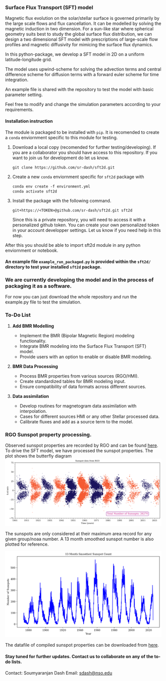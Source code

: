 ### Surface Flux Transport (SFT) model

Magnetic flux evolution on the solar/stellar surface is governed primarily by the large scale flows and flux cancellation.
It can be modelled by solving the magnetic induction in two dimension.
For a sun-like star where spherical geometry suits best to study the global surface flux distribution,
we can design a two dimensional SFT model with prescriptions of large-scale flow profiles and magnetic diffusivity for mimicing the
surface flux dynamics.

In this python-package, we develop a SFT model in 2D on a uniform latitude-longitude grid.

The model uses upwind-scheme for solving the advection terms and central difference scheme for diffusion terms with a forward euler scheme for time integration.

An example file is shared with the repository to test the model with basic parameter setting.

Feel free to modify and change the simulation parameters according to your requirements.

#### Installation instruction

The module is packaged to be installed with `pip`. It is recomended to create a `conda` enviornment specific to this module for testing.

1. Download a local copy (recomended for further testing/developing). If you are a collaborator you should have access to this repository.
   If you want to join us for development do let us know.

   ```
   git clone https://github.com/sr-dash/sft2d.git
   ```

2. Create a new `conda` enviornment specific for `sft2d` package with

   ```
   conda env create -f environment.yml
   conda activate sft2d
   ```

3. Install the package with the following command.

   ```
   git+https://<TOKEN>@github.com/sr-dash/sft2d.git sft2d
   ```

   Since this is a private repository, you will need to access it with a personalized github token. You can create your own personalized token in your account developper settings.
   Let us know if you need help in this step.

After this you should be able to import sft2d module in any python enviornment or notebook.

#### An example file `example_run_packaged.py` is provided within the `sft2d/` directory to test your installed `sft2d` package.

### We are currently developing the model and in the process of packaging it as a software.

For now you can just download the whole repository and run the example.py file to test the simulation.

### To-Do List

1. **Add BMR Modelling**

   - Implement the BMR (Bipolar Magnetic Region) modeling functionality.
   - Integrate BMR modeling into the Surface Flux Transport (SFT) model.
   - Provide users with an option to enable or disable BMR modeling.

2. **BMR Data Processing**
   - Process BMR properties from various sources (RGO/HMI).
   - Create standardized tables for BMR modeling input.
   - Ensure compatibility of data formats across different sources.
3. **Data assimilation**
   - Develop routines for magnetogram data assimilation with interpolation.
   - Cases for different sources HMI or any other Stellar processed data.
   - Calibrate fluxes and add as a source term to the model.

### RGO Sunspot property processing.

Observed sunspot properties are recorded by RGO and can be found [here](http://www.solarcyclescience.com/activeregions.html). To drive the SFT model, we have processed the sunspot properties.
The plot shows the butterfly diagram
![RGO Butterfly diagram](BMRs_sortedbyarea_1901-2025.png)

The sunspots are only considered at their maximum area record for any given group/noaa number.
A 13 month smoothed sunspot number is also plotted for reference.

![Sunspot time series](RGO_Sunspots_timeseries.png)

The datafile of compiled sunspot properties can be downloaded from [here](sunspot_data_rgo_1901_2025.csv).

#### Stay tuned for further updates. Contact us to collaborate on any of the to-do lists.

Contact: Soumyaranjan Dash
Email: sdash@nso.edu
